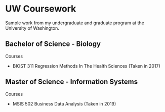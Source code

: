 # UW Coursework
Sample work from my undergraduate and graduate program at the University of Washington.

## Bachelor of Science - Biology
Courses
- BIOST 311 Regression Methods In The Health Sciences (Taken in 2017)

## Master of Science - Information Systems
Courses
- MSIS 502 Business Data Analysis (Taken in 2019) 
